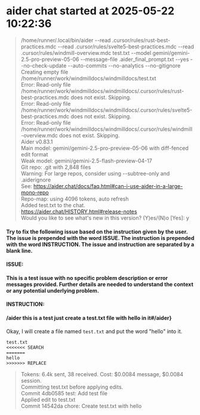 
# aider chat started at 2025-05-22 10:22:36

> /home/runner/.local/bin/aider --read .cursor/rules/rust-best-practices.mdc --read .cursor/rules/svelte5-best-practices.mdc --read .cursor/rules/windmill-overview.mdc test.txt --model gemini/gemini-2.5-pro-preview-05-06 --message-file .aider_final_prompt.txt --yes --no-check-update --auto-commits --no-analytics --no-gitignore  
> Creating empty file /home/runner/work/windmilldocs/windmilldocs/test.txt  
> Error: Read-only file /home/runner/work/windmilldocs/windmilldocs/.cursor/rules/rust-best-practices.mdc does not exist. Skipping.  
> Error: Read-only file /home/runner/work/windmilldocs/windmilldocs/.cursor/rules/svelte5-best-practices.mdc does not exist. Skipping.  
> Error: Read-only file /home/runner/work/windmilldocs/windmilldocs/.cursor/rules/windmill-overview.mdc does not exist. Skipping.  
> Aider v0.83.1  
> Main model: gemini/gemini-2.5-pro-preview-05-06 with diff-fenced edit format  
> Weak model: gemini/gemini-2.5-flash-preview-04-17  
> Git repo: .git with 2,848 files  
> Warning: For large repos, consider using --subtree-only and .aiderignore  
> See: https://aider.chat/docs/faq.html#can-i-use-aider-in-a-large-mono-repo  
> Repo-map: using 4096 tokens, auto refresh  
> Added test.txt to the chat.  
> https://aider.chat/HISTORY.html#release-notes  
> Would you like to see what's new in this version? (Y)es/(N)o [Yes]: y  

#### Try to fix the following issue based on the instruction given by the user. The issue is prepended with the word ISSUE. The instruction is prepended with the word INSTRUCTION. The issue and instruction are separated by a blank line.  
#### ISSUE:  
#### This is a test issue with no specific problem description or error messages provided. Further details are needed to understand the context or any potential underlying problem.  
#### INSTRUCTION:  
#### /aider this is a test just create a test.txt file with hello in it#/aider}  

Okay, I will create a file named `test.txt` and put the word "hello" into it.

```text
test.txt
<<<<<<< SEARCH
=======
hello
>>>>>>> REPLACE
```

> Tokens: 6.4k sent, 38 received. Cost: $0.0084 message, $0.0084 session.  
> Committing test.txt before applying edits.  
> Commit 4db0585 test: Add test file  
> Applied edit to test.txt  
> Commit 14542da chore: Create test.txt with hello  
